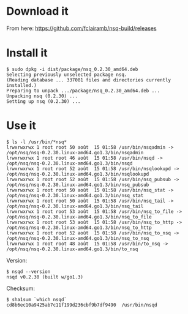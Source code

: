 # Download it

From here: https://github.com/fclairamb/nsq-build/releases


# Install it
    $ sudo dpkg -i dist/package/nsq_0.2.30_amd64.deb 
    Selecting previously unselected package nsq.
    (Reading database ... 337081 files and directories currently installed.)
    Preparing to unpack .../package/nsq_0.2.30_amd64.deb ...
    Unpacking nsq (0.2.30) ...
    Setting up nsq (0.2.30) ...


# Use it
    $ ls -l /usr/bin/*nsq*
    lrwxrwxrwx 1 root root 50 août  15 01:58 /usr/bin/nsqadmin -> /opt/nsq/nsq-0.2.30.linux-amd64.go1.3/bin/nsqadmin
    lrwxrwxrwx 1 root root 46 août  15 01:58 /usr/bin/nsqd -> /opt/nsq/nsq-0.2.30.linux-amd64.go1.3/bin/nsqd
    lrwxrwxrwx 1 root root 52 août  15 01:58 /usr/bin/nsqlookupd -> /opt/nsq/nsq-0.2.30.linux-amd64.go1.3/bin/nsqlookupd
    lrwxrwxrwx 1 root root 52 août  15 01:58 /usr/bin/nsq_pubsub -> /opt/nsq/nsq-0.2.30.linux-amd64.go1.3/bin/nsq_pubsub
    lrwxrwxrwx 1 root root 50 août  15 01:58 /usr/bin/nsq_stat -> /opt/nsq/nsq-0.2.30.linux-amd64.go1.3/bin/nsq_stat
    lrwxrwxrwx 1 root root 50 août  15 01:58 /usr/bin/nsq_tail -> /opt/nsq/nsq-0.2.30.linux-amd64.go1.3/bin/nsq_tail
    lrwxrwxrwx 1 root root 53 août  15 01:58 /usr/bin/nsq_to_file -> /opt/nsq/nsq-0.2.30.linux-amd64.go1.3/bin/nsq_to_file
    lrwxrwxrwx 1 root root 53 août  15 01:58 /usr/bin/nsq_to_http -> /opt/nsq/nsq-0.2.30.linux-amd64.go1.3/bin/nsq_to_http
    lrwxrwxrwx 1 root root 52 août  15 01:58 /usr/bin/nsq_to_nsq -> /opt/nsq/nsq-0.2.30.linux-amd64.go1.3/bin/nsq_to_nsq
    lrwxrwxrwx 1 root root 48 août  15 01:58 /usr/bin/to_nsq -> /opt/nsq/nsq-0.2.30.linux-amd64.go1.3/bin/to_nsq

Version:

    $ nsqd --version
    nsqd v0.2.30 (built w/go1.3)

Checksum:

    $ sha1sum `which nsqd`
    cd8b6ec10a9425ab7c11f199d236cbf9b7df9490  /usr/bin/nsqd
